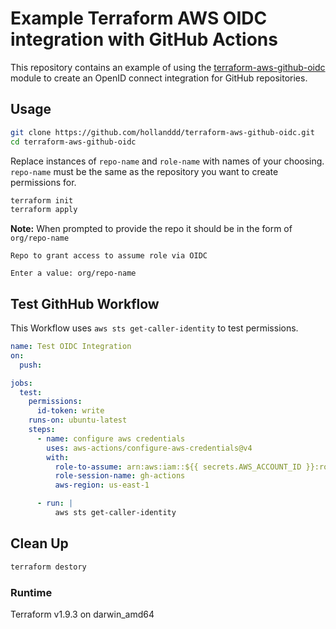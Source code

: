 # Example Terraform AWS OIDC integration with GitHub Actions

This repository contains an example of using the [terraform-aws-github-oidc](https://github.com/philips-labs/terraform-aws-github-oidc) module to create an OpenID connect integration for GitHub repositories.


## Usage

```bash
git clone https://github.com/hollanddd/terraform-aws-github-oidc.git
cd terraform-aws-github-oidc
```

Replace instances of `repo-name` and `role-name` with names of your choosing. `repo-name` must be the same as the repository you want to create permissions for.

```bash
terraform init
terraform apply
```

**Note:** When prompted to provide the repo it should be in the form of `org/repo-name`

```
Repo to grant access to assume role via OIDC

Enter a value: org/repo-name
```

## Test GithHub Workflow

This Workflow uses `aws sts get-caller-identity` to test permissions.

```yaml
name: Test OIDC Integration
on:
  push:

jobs:
  test:
    permissions:
      id-token: write
    runs-on: ubuntu-latest
    steps:
      - name: configure aws credentials
        uses: aws-actions/configure-aws-credentials@v4
        with:
          role-to-assume: arn:aws:iam::${{ secrets.AWS_ACCOUNT_ID }}:role/github-actions/repo-name
          role-session-name: gh-actions
          aws-region: us-east-1

      - run: |
          aws sts get-caller-identity
```

## Clean Up
```bash
terraform destory
```

### Runtime 
Terraform v1.9.3
on darwin_amd64
